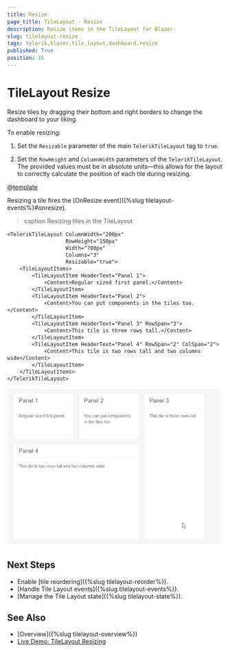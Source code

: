 ```yaml
---
title: Resize
page_title: TileLayout - Resize
description: Resize items in the TileLayout for Blazor.
slug: tilelayout-resize
tags: telerik,blazor,tile,layout,dashboard,resize
published: True
position: 15
---
```


# TileLayout Resize

Resize tiles by dragging their bottom and right borders to change the dashboard to your liking.

To enable resizing:

1. Set the `Resizable` parameter of the main `TelerikTileLayout` tag to `true`.

2. Set the  `RowHeight` and `ColumnWidth` parameters of the `TelerikTileLayout`. The provided values must be in absolute units—this allows for the layout to correctly calculate the position of each tile during resizing.

@[template](/_contentTemplates/tilelayout/basics.md#resizing-reordering-logic)

Resizing a tile fires the [OnResize event]({%slug tilelayout-events%}#onresize).

>caption Resizing tiles in the TileLayout

````RAZOR
<TelerikTileLayout ColumnWidth="200px"
                   RowHeight="150px"
                   Width="700px"
                   Columns="3"
                   Resizable="true">
    <TileLayoutItems>
        <TileLayoutItem HeaderText="Panel 1">
            <Content>Regular sized first panel.</Content>
        </TileLayoutItem>
        <TileLayoutItem HeaderText="Panel 2">
            <Content>You can put components in the tiles too.</Content>
        </TileLayoutItem>
        <TileLayoutItem HeaderText="Panel 3" RowSpan="3">
            <Content>This tile is three rows tall.</Content>
        </TileLayoutItem>
        <TileLayoutItem HeaderText="Panel 4" RowSpan="2" ColSpan="2">
            <Content>This tile is two rows tall and two columns wide</Content>
        </TileLayoutItem>
    </TileLayoutItems>
</TelerikTileLayout>
````

![resize tiles](images/tilelayout-resizing-overview.gif)


## Next Steps

* Enable [tile reordering]({%slug tilelayout-reorder%}).
* [Handle Tile Layout events]({%slug tilelayout-events%}).
* [Manage the Tile Layout state]({%slug tilelayout-state%}).


## See Also

* [Overview]({%slug tilelayout-overview%})
* [Live Demo: TileLayout Resizing](https://demos.telerik.com/blazor-ui/tilelayout/resizing)
